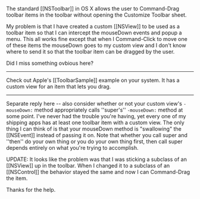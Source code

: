 The standard [[NSToolbar]] in OS X allows the user to Command-Drag toolbar items in the toolbar without opening the Customize Toolbar sheet.

My problem is that I have created a custom [[NSView]] to be used as a toolbar item so that I can intercept the mouseDown events and popup a menu. This all works fine except that when I Command-Click to move one of these items the mouseDown goes to my custom view and I don't know where to send it so that the toolbar item can be dragged by the user.

Did I miss something ovbious here?

----

Check out Apple's [[ToolbarSample]] example on your system. It has a custom view for an item that lets you drag.

----
Separate reply here -- also consider whether or not your custom view's <code>-mouseDown:</code> method appropriately calls ''super's'' <code>-mouseDown:</code> method at some point. I've never had the trouble you're having, yet every one of my shipping apps has at least one toolbar item with a custom view. The only thing I can think of is that your mouseDown method is "swallowing" the [[NSEvent]] instead of passing it on. Note that whether you call super and ''then'' do your own thing or you do your own thing first, then call super depends entirely on what you're trying to accomplish.

UPDATE: It looks like the problem was that I was sticking a subclass of an [[NSView]] up in the toolbar. When I changed it to a subclass of an [[NSControl]] the behavior stayed the same and now I can Command-Drag the item.

Thanks for the help.